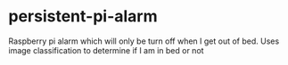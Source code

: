 # persistent-pi-alarm
Raspberry pi alarm which will only be turn off when I get out of bed. Uses image classification to determine if I am in bed or not
